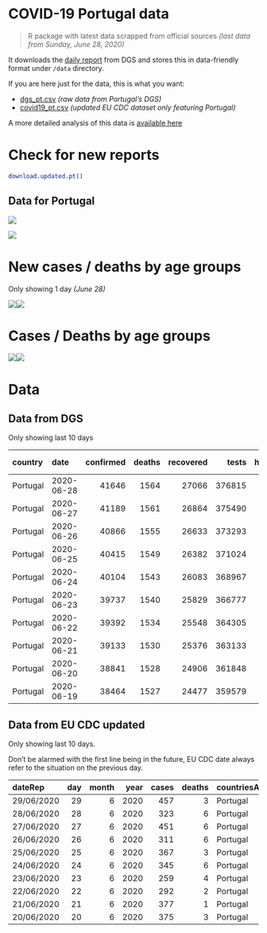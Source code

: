 COVID-19 Portugal data
================

> R package with latest data scrapped from official sources *(last data
> from Sunday, June 28, 2020)*

It downloads the [daily
report](https://covid19.min-saude.pt/relatorio-de-situacao/) from DGS
and stores this in data-friendly format under `/data` directory.

If you are here just for the data, this is what you want:

  - [dgs\_pt.csv](raw/master/data/dgs_pt.csv) *(raw data from Portugal’s
    DGS)*
  - [covid19\_pt.csv](raw/master/data/covid19_pt.csv) *(updated EU CDC
    dataset only featuring Portugal)*

A more detailed analysis of this data is [available
here](https://averissimo.github.io/covid19-analysis/portugal.html)

# Check for new reports

``` r
download.updated.pt()
```

## Data for Portugal

![](README_files/figure-gfm/unnamed-chunk-7-1.svg)<!-- -->

![](README_files/figure-gfm/unnamed-chunk-8-1.svg)<!-- -->

# New cases / deaths by age groups

Only showing 1 day *(June 28)*

![](README_files/figure-gfm/unnamed-chunk-10-1.svg)<!-- -->![](README_files/figure-gfm/unnamed-chunk-10-2.svg)<!-- -->

# Cases / Deaths by age groups

![](README_files/figure-gfm/unnamed-chunk-11-1.svg)<!-- -->![](README_files/figure-gfm/unnamed-chunk-11-2.svg)<!-- -->

# Data

## Data from DGS

Only showing last 10 days

| country  | date       | confirmed | deaths | recovered |  tests | hospitalized | in.icu | confirmed\_m\_00-09 | confirmed\_w\_00-09 | confirmed\_m\_10-19 | confirmed\_w\_10-19 | confirmed\_m\_20-29 | confirmed\_w\_20-29 | confirmed\_m\_30-39 | confirmed\_w\_30-39 | confirmed\_m\_40-49 | confirmed\_w\_40-49 | confirmed\_m\_50-59 | confirmed\_w\_50-59 | confirmed\_m\_60-69 | confirmed\_w\_60-69 | confirmed\_m\_70-79 | confirmed\_w\_70-79 | confirmed\_m\_80+ | confirmed\_w\_80+ | death\_m\_00-09 | death\_w\_00-09 | death\_m\_10-19 | death\_w\_10-19 | death\_m\_20-29 | death\_w\_20-29 | death\_m\_30-39 | death\_w\_30-39 | death\_m\_40-49 | death\_w\_40-49 | death\_m\_50-59 | death\_w\_50-59 | death\_m\_60-69 | death\_w\_60-69 | death\_m\_70-79 | death\_w\_70-79 | death\_m\_80+ | death\_w\_80+ |
| :------- | :--------- | --------: | -----: | --------: | -----: | -----------: | -----: | ------------------: | ------------------: | ------------------: | ------------------: | ------------------: | ------------------: | ------------------: | ------------------: | ------------------: | ------------------: | ------------------: | ------------------: | ------------------: | ------------------: | ------------------: | ------------------: | ----------------: | ----------------: | --------------: | --------------: | --------------: | --------------: | --------------: | --------------: | --------------: | --------------: | --------------: | --------------: | --------------: | --------------: | --------------: | --------------: | --------------: | --------------: | ------------: | ------------: |
| Portugal | 2020-06-28 |     41646 |   1564 |     27066 | 376815 |          458 |     75 |                 643 |                 559 |                 782 |                 908 |                2792 |                3260 |                3120 |                3506 |                3047 |                3885 |                2747 |                3817 |                2006 |                2293 |                1413 |                1598 |              1693 |              3549 |               0 |               0 |               0 |               0 |               1 |               1 |               1 |               1 |              10 |               8 |              35 |              15 |              97 |              46 |             182 |             119 |           455 |           593 |
| Portugal | 2020-06-27 |     41189 |   1561 |     26864 | 375490 |          442 |     70 |                 625 |                 549 |                 764 |                 888 |                2758 |                3213 |                3077 |                3464 |                3022 |                3847 |                2722 |                3789 |                1996 |                2273 |                1410 |                1585 |              1675 |              3503 |               0 |               0 |               0 |               0 |               1 |               1 |               1 |               1 |              10 |               8 |              35 |              15 |              97 |              46 |             181 |             119 |           455 |           591 |
| Portugal | 2020-06-26 |     40866 |   1555 |     26633 | 373293 |          457 |     67 |                 610 |                 536 |                 758 |                 877 |                2730 |                3181 |                3050 |                3431 |                3000 |                3821 |                2708 |                3763 |                1977 |                2258 |                1400 |                1580 |              1669 |              3488 |               0 |               0 |               0 |               0 |               1 |               1 |               1 |               1 |              10 |               8 |              34 |              15 |              97 |              46 |             180 |             119 |           452 |           590 |
| Portugal | 2020-06-25 |     40415 |   1549 |     26382 | 371024 |          436 |     67 |                 596 |                 520 |                 738 |                 860 |                2700 |                3145 |                3001 |                3389 |                2980 |                3789 |                2678 |                3745 |                1957 |                2238 |                1390 |                1562 |              1652 |              3446 |               0 |               0 |               0 |               0 |               1 |               1 |               1 |               1 |              10 |               8 |              34 |              15 |              96 |              46 |             180 |             119 |           448 |           589 |
| Portugal | 2020-06-24 |     40104 |   1543 |     26083 | 368967 |          429 |     73 |                 581 |                 509 |                 723 |                 846 |                2678 |                3112 |                2970 |                3359 |                2957 |                3763 |                2665 |                3724 |                1945 |                2234 |                1387 |                1552 |              1641 |              3428 |               0 |               0 |               0 |               0 |               1 |               1 |               1 |               1 |              10 |               8 |              34 |              15 |              95 |              46 |             179 |             119 |           446 |           587 |
| Portugal | 2020-06-23 |     39737 |   1540 |     25829 | 366777 |          441 |     72 |                 568 |                 501 |                 711 |                 839 |                2644 |                3080 |                2946 |                3323 |                2928 |                3731 |                2639 |                3706 |                1929 |                2216 |                1372 |                1535 |              1630 |              3411 |               0 |               0 |               0 |               0 |               1 |               1 |               0 |               1 |              10 |               7 |              34 |              15 |              95 |              45 |             179 |             119 |           446 |           587 |
| Portugal | 2020-06-22 |     39392 |   1534 |     25548 | 364305 |          424 |     72 |                 561 |                 491 |                 695 |                 827 |                2611 |                3046 |                2911 |                3289 |                2900 |                3697 |                2614 |                3685 |                1920 |                2199 |                1365 |                1530 |              1625 |              3395 |               0 |               0 |               0 |               0 |               1 |               1 |               0 |               1 |              10 |               7 |              34 |              15 |              94 |              44 |             178 |             118 |           446 |           585 |
| Portugal | 2020-06-21 |     39133 |   1530 |     25376 | 363133 |          407 |     69 |                 554 |                 490 |                 684 |                 820 |                2600 |                3028 |                2897 |                3269 |                2884 |                3680 |                2609 |                3672 |                1912 |                2173 |                1354 |                1520 |              1615 |              3342 |               0 |               0 |               0 |               0 |               1 |               1 |               0 |               1 |              10 |               7 |              34 |              15 |              94 |              44 |             178 |             118 |           443 |           584 |
| Portugal | 2020-06-20 |     38841 |   1528 |     24906 | 361848 |          422 |     70 |                 542 |                 478 |                 670 |                 812 |                2586 |                2993 |                2867 |                3246 |                2852 |                3657 |                2596 |                3643 |                1905 |                2162 |                1351 |                1512 |              1609 |              3332 |               0 |               0 |               0 |               0 |               1 |               1 |               0 |               1 |              10 |               7 |              34 |              15 |              94 |              44 |             177 |             117 |           444 |           583 |
| Portugal | 2020-06-19 |     38464 |   1527 |     24477 | 359579 |          422 |     67 |                 530 |                 463 |                 657 |                 795 |                2554 |                2956 |                2836 |                3209 |                2820 |                3628 |                2578 |                3619 |                1898 |                2151 |                1346 |                1510 |              1595 |              3291 |               0 |               0 |               0 |               0 |               1 |               1 |               0 |               1 |              10 |               7 |              34 |              15 |              94 |              44 |             176 |             118 |           443 |           583 |

## Data from EU CDC updated

Only showing last 10 days.

Don’t be alarmed with the first line being in the future, EU CDC date
always refer to the situation on the previous day.

| dateRep    | day | month | year | cases | deaths | countriesAndTerritories | geoId | countryterritoryCode | popData2019 | continentExp |
| :--------- | --: | ----: | ---: | ----: | -----: | :---------------------- | :---- | :------------------- | ----------: | :----------- |
| 29/06/2020 |  29 |     6 | 2020 |   457 |      3 | Portugal                | PT    | PRT                  |    10276617 | NA           |
| 28/06/2020 |  28 |     6 | 2020 |   323 |      6 | Portugal                | PT    | PRT                  |    10276617 | Europe       |
| 27/06/2020 |  27 |     6 | 2020 |   451 |      6 | Portugal                | PT    | PRT                  |    10276617 | Europe       |
| 26/06/2020 |  26 |     6 | 2020 |   311 |      6 | Portugal                | PT    | PRT                  |    10276617 | Europe       |
| 25/06/2020 |  25 |     6 | 2020 |   367 |      3 | Portugal                | PT    | PRT                  |    10276617 | Europe       |
| 24/06/2020 |  24 |     6 | 2020 |   345 |      6 | Portugal                | PT    | PRT                  |    10276617 | Europe       |
| 23/06/2020 |  23 |     6 | 2020 |   259 |      4 | Portugal                | PT    | PRT                  |    10276617 | Europe       |
| 22/06/2020 |  22 |     6 | 2020 |   292 |      2 | Portugal                | PT    | PRT                  |    10276617 | Europe       |
| 21/06/2020 |  21 |     6 | 2020 |   377 |      1 | Portugal                | PT    | PRT                  |    10276617 | Europe       |
| 20/06/2020 |  20 |     6 | 2020 |   375 |      3 | Portugal                | PT    | PRT                  |    10276617 | Europe       |
